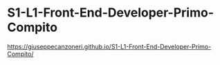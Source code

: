 # S1-L1-Front-End-Developer-Primo-Compito
 https://giuseppecanzoneri.github.io/S1-L1-Front-End-Developer-Primo-Compito/
